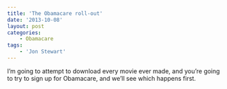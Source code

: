 ```yaml
---
title: 'The Obamacare roll-out'
date: '2013-10-08'
layout: post
categories:
    - Obamacare
tags:
    - 'Jon Stewart'
---
```


I’m going to attempt to download every movie ever made, and you’re going to try to sign up for Obamacare, and we’ll see which happens first.